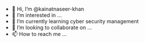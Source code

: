 - 👋 Hi, I’m @kainatnaseer-khan
- 👀 I’m interested in ...
- 🌱 I’m currently learning cyber security management 
- 💞️ I’m looking to collaborate on ...
- 📫 How to reach me ...

<!---
kainatnaseer-khan/kainatnaseer-khan is a ✨ special ✨ repository because its `README.md` (this file) appears on your GitHub profile.
You can click the Preview link to take a look at your changes.
--->

